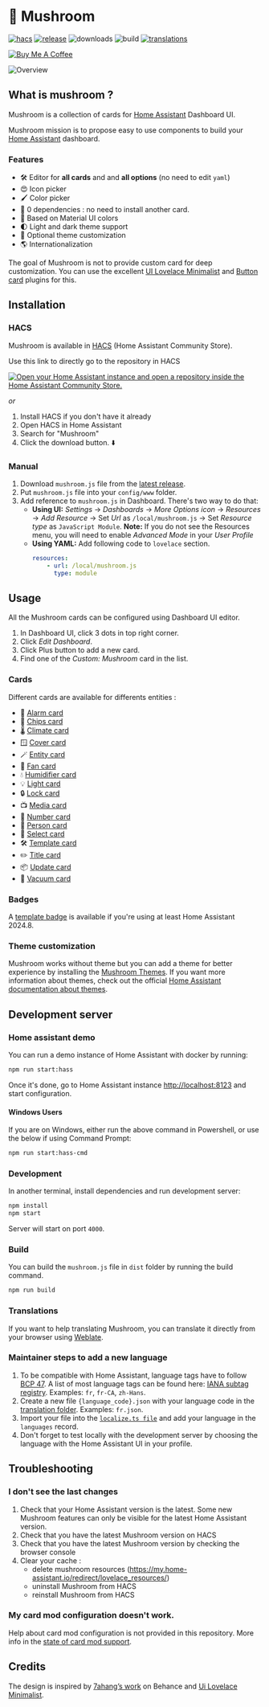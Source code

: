 # 🍄 Mushroom

[![hacs][hacs-badge]][hacs-url]
[![release][release-badge]][release-url]
![downloads][downloads-badge]
![build][build-badge]
[![translations][translations-badge]][weblate-url]

<a href="https://www.buymeacoffee.com/piitaya" target="_blank"><img src="https://www.buymeacoffee.com/assets/img/custom_images/white_img.png" alt="Buy Me A Coffee" style="height: auto !important;width: auto !important;" ></a>

![Overview](https://user-images.githubusercontent.com/5878303/152332130-760cf616-5c40-4825-a482-bb8f1f0f5251.png)

## What is mushroom ?

Mushroom is a collection of cards for [Home Assistant][home-assistant] Dashboard UI.

Mushroom mission is to propose easy to use components to build your [Home Assistant][home-assistant] dashboard.

### Features

-   🛠 Editor for **all cards** and and **all options** (no need to edit `yaml`)
-   😍 Icon picker
-   🖌 Color picker
-   🚀 0 dependencies : no need to install another card.
-   🌈 Based on Material UI colors
-   🌓 Light and dark theme support
-   🎨 Optional theme customization
-   🌎 Internationalization

The goal of Mushroom is not to provide custom card for deep customization. You can use the excellent [UI Lovelace Minimalist][ui-lovelace-minimalist] and [Button card][button-card] plugins for this.

## Installation

### HACS

Mushroom is available in [HACS][hacs] (Home Assistant Community Store).

Use this link to directly go to the repository in HACS

[![Open your Home Assistant instance and open a repository inside the Home Assistant Community Store.](https://my.home-assistant.io/badges/hacs_repository.svg)](https://my.home-assistant.io/redirect/hacs_repository/?owner=piitaya&repository=lovelace-mushroom)

_or_

1. Install HACS if you don't have it already
2. Open HACS in Home Assistant
3. Search for "Mushroom"
4. Click the download button. ⬇️


### Manual

1. Download `mushroom.js` file from the [latest release][release-url].
2. Put `mushroom.js` file into your `config/www` folder.
3. Add reference to `mushroom.js` in Dashboard. There's two way to do that:
    - **Using UI:** _Settings_ → _Dashboards_ → _More Options icon_ → _Resources_ → _Add Resource_ → Set _Url_ as `/local/mushroom.js` → Set _Resource type_ as `JavaScript Module`.
      **Note:** If you do not see the Resources menu, you will need to enable _Advanced Mode_ in your _User Profile_
    - **Using YAML:** Add following code to `lovelace` section.
        ```yaml
        resources:
            - url: /local/mushroom.js
              type: module
        ```

## Usage

All the Mushroom cards can be configured using Dashboard UI editor.

1. In Dashboard UI, click 3 dots in top right corner.
2. Click _Edit Dashboard_.
3. Click Plus button to add a new card.
4. Find one of the _Custom: Mushroom_ card in the list.

### Cards

Different cards are available for differents entities :

-   🚨 [Alarm card](docs/cards/alarm-control-panel.md)
-   🔔 [Chips card](docs/cards/chips.md)
-   🌡 [Climate card](docs/cards/climate.md)
-   🪟 [Cover card](docs/cards/cover.md)
-   🪄 [Entity card](docs/cards/entity.md)
-   💨 [Fan card](docs/cards/fan.md)
-   💧 [Humidifier card](docs/cards/humidifier.md)
-   💡 [Light card](docs/cards/light.md)
-   🔒 [Lock card](docs/cards/lock.md)
-   📺 [Media card](docs/cards/media-player.md)
-   🔢 [Number card](docs/cards/number.md)
-   🙋 [Person card](docs/cards/person.md)
-   📑 [Select card](docs/cards/select.md)
-   🛠 [Template card](docs/cards/template.md)
-   ✏️ [Title card](docs/cards/title.md)
-   📦 [Update card](docs/cards/update.md)
-   🧹 [Vacuum card](docs/cards/vacuum.md)

### Badges

A [template badge](docs/badges/template.md) is available if you're using at least Home Assistant 2024.8.
  
### Theme customization

Mushroom works without theme but you can add a theme for better experience by installing the [Mushroom Themes](https://github.com/piitaya/lovelace-mushroom-themes). If you want more information about themes, check out the official [Home Assistant documentation about themes][home-assitant-theme-docs].

## Development server

### Home assistant demo

You can run a demo instance of Home Assistant with docker by running:

```sh
npm run start:hass
```

Once it's done, go to Home Assistant instance [http://localhost:8123](http://localhost:8123) and start configuration.

#### Windows Users

If you are on Windows, either run the above command in Powershell, or use the below if using Command Prompt:

```sh
npm run start:hass-cmd
```

### Development

In another terminal, install dependencies and run development server:

```sh
npm install
npm start
```

Server will start on port `4000`.

### Build

You can build the `mushroom.js` file in `dist` folder by running the build command.

```sh
npm run build
```

### Translations

If you want to help translating Mushroom, you can translate it directly from your browser using [Weblate][weblate-url].

### Maintainer steps to add a new language

1. To be compatible with Home Assistant, language tags have to follow [BCP 47](https://www.rfc-editor.org/info/bcp47). A list of most language tags can be found here: [IANA subtag registry](http://www.iana.org/assignments/language-subtag-registry/language-subtag-registry). Examples: `fr`, `fr-CA`, `zh-Hans`.
2. Create a new file `{language_code}.json` with your language code in the [translation folder](https://github.com/piitaya/lovelace-mushroom/tree/main/src/translations). Examples: `fr.json`.
3. Import your file into the [`localize.ts file`](https://github.com/piitaya/lovelace-mushroom/blob/main/src/localize.ts) and add your language in the `languages` record.
4. Don't forget to test locally with the development server by choosing the language with the Home Assistant UI in your profile.

## Troubleshooting

### I don't see the last changes

1. Check that your Home Assistant version is the latest. Some new Mushroom features can only be visible for the latest Home Assistant version.
2. Check that you have the latest Mushroom version on HACS
3. Check that you have the latest Mushroom version by checking the browser console
4. Clear your cache :
    - delete mushroom resources (https://my.home-assistant.io/redirect/lovelace_resources/)
    - uninstall Mushroom from HACS
    - reinstall Mushroom from HACS

### My card mod configuration doesn't work.

Help about card mod configuration is not provided in this repository. More info in the [state of card mod support](https://github.com/piitaya/lovelace-mushroom/issues/1366).

## Credits

The design is inspired by [7ahang’s work][7ahang] on Behance and [Ui Lovelace Minimalist][ui-lovelace-minimalist].

<!-- Badges -->

[hacs-url]: https://github.com/hacs/integration
[hacs-badge]: https://img.shields.io/badge/hacs-default-orange.svg?style=flat-square
[release-badge]: https://img.shields.io/github/v/release/piitaya/lovelace-mushroom?style=flat-square
[downloads-badge]: https://img.shields.io/github/downloads/piitaya/lovelace-mushroom/total?style=flat-square
[build-badge]: https://img.shields.io/github/actions/workflow/status/piitaya/lovelace-mushroom/build.yml?branch=main&style=flat-square
[translations-badge]: https://hosted.weblate.org/widget/mushroom/svg-badge.svg

<!-- References -->

[home-assistant]: https://www.home-assistant.io/
[home-assitant-theme-docs]: https://www.home-assistant.io/integrations/frontend/#defining-themes
[hacs]: https://hacs.xyz
[ui-lovelace-minimalist]: https://ui-lovelace-minimalist.github.io/UI/
[button-card]: https://github.com/custom-cards/button-card
[7ahang]: https://www.behance.net/gallery/88433905/Redesign-Smart-Home
[release-url]: https://github.com/piitaya/lovelace-mushroom/releases
[weblate-url]: https://hosted.weblate.org/engage/mushroom/
